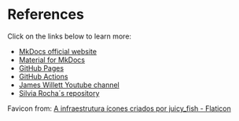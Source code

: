 # References

Click on the links below to learn more:

* [MkDocs official website](https://www.mkdocs.org)
* [Material for MkDocs](https://squidfunk.github.io/mkdocs-material/)
* [GitHub Pages](https://docs.github.com/en/pages/getting-started-with-github-pages/creating-a-github-pages-site)
* [GitHub Actions](https://docs.github.com/en/actions/quickstart)
* [James Willett Youtube channel](https://www.youtube.com/watch?v=Q-YA_dA8C20)
* [Silvia Rocha´s repository](https://github.com/szalbuque/mkdocs-githubpages-docs-automation)

Favicon from: <a href="https://www.flaticon.com/br/icones-gratis/a-infraestrutura" title="a infraestrutura ícones">A infraestrutura ícones criados por juicy_fish - Flaticon</a>
